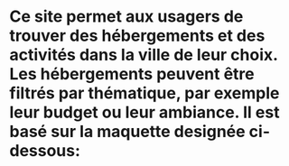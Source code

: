 # Ce site permet aux usagers de trouver des hébergements et des activités dans la ville de leur choix. Les hébergements peuvent être filtrés par thématique, par exemple leur budget ou leur ambiance. Il est basé sur la maquette designée ci-dessous:
